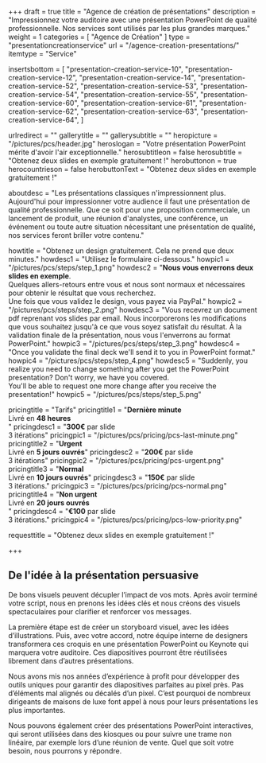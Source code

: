 +++
draft 			= true
title 			= "Agence de création de présentations"
description		= "Impressionnez votre auditoire avec une présentation PowerPoint de qualité professionnelle. Nos services sont utilisés par les plus grandes marques."
weight			= 1
categories		= [ "Agence de Création" ]
type			= "presentationcreationservice"
url 				= "/agence-creation-presentations/"
itemtype		= "Service"

insertsbottom	= [
	"presentation-creation-service-10",
	"presentation-creation-service-12",
	"presentation-creation-service-14",
	"presentation-creation-service-52",
	"presentation-creation-service-53",
	"presentation-creation-service-54",
	"presentation-creation-service-55",
	"presentation-creation-service-60",
	"presentation-creation-service-61",
	"presentation-creation-service-62",
	"presentation-creation-service-63",
	"presentation-creation-service-64",
]

urlredirect		= ""
gallerytitle    = ""
gallerysubtitle = ""
heropicture	    = "/pictures/pcs/header.jpg"
heroslogan      = "Votre présentation PowerPoint mérite d'avoir l'air exceptionnelle."
herosubtitleon  = false
herosubtitle    = "Obtenez deux slides en exemple gratuitement !"
herobuttonon    = true
herocountrieson = false
herobuttonText  = "Obtenez deux slides en exemple gratuitement !"

aboutdesc		= "Les présentations classiques n'impressionnent plus. Aujourd'hui pour impressionner votre audience il faut une présentation de qualité professionnelle. Que ce soit pour une proposition commerciale, un lancement de produit, une réunion d'analystes, une conférence, un événement ou toute autre situation nécessitant une présentation de qualité, nos services feront briller votre contenu."

howtitle		= "Obtenez un design gratuitement. Cela ne prend que deux minutes."
howdesc1		= "Utilisez le formulaire ci-dessous."
howpic1			= "/pictures/pcs/steps/step_1.png"
howdesc2		= "<b>Nous vous enverrons deux slides en exemple</b>.<br>Quelques allers-retours entre vous et nous sont normaux et nécessaires pour obtenir le résultat que vous recherchez.<br>Une fois que vous validez le design, vous payez via PayPal."
howpic2			= "/pictures/pcs/steps/step_2.png"
howdesc3		= "Vous recevrez un document pdf reprenant vos slides par email. Nous incorporerons les modifications que vous souhaitez jusqu'à ce que vous soyez satisfait du résultat. À la validation finale de la présentation, nous vous l'enverrons au format PowerPoint."
howpic3			= "/pictures/pcs/steps/step_3.png"
howdesc4		= "Once you validate the final deck we'll send it to you in PowerPoint format."
howpic4			= "/pictures/pcs/steps/step_4.png"
howdesc5		= "Suddenly, you realize you need to change something after you get the PowerPoint presentation? Don't worry, we have you covered.<br>You'll be able to request one more change after you receive the presentation!"
howpic5			= "/pictures/pcs/steps/step_5.png"

pricingtitle		= "Tarifs"
pricingtitle1	= "<strong>Dernière minute</strong><br>Livré en <strong>48 heures</strong><br>"
pricingdesc1		= "<strong>300€</strong> par slide<br>3 itérations"
pricingpic1			= "/pictures/pcs/pricing/pcs-last-minute.png"
pricingtitle2	= "<strong>Urgent</strong><br>Livré en <strong>5 jours ouvrés</strong>"
pricingdesc2		= "<strong>200€</strong> par slide<br>3 itérations"
pricingpic2			= "/pictures/pcs/pricing/pcs-urgent.png"
pricingtitle3	= "<strong>Normal</strong><br>Livré en <strong>10 jours ouvrés</strong>"
pricingdesc3		= "<strong>150€</strong> par slide<br>3 itérations."
pricingpic3			= "/pictures/pcs/pricing/pcs-normal.png"
pricingtitle4	= "<strong>Non urgent</strong><br>Livré en <strong>20 jours ouvrés</strong><br>"
pricingdesc4		= "<strong>€100</strong> par slide<br>3 itérations."
pricingpic4			= "/pictures/pcs/pricing/pcs-low-priority.png"

requesttitle		= "Obtenez deux slides en exemple gratuitement !"

+++

## De l'idée à la présentation persuasive
De bons visuels peuvent décupler l’impact de vos mots. Après avoir terminé votre script, nous en prenons les idées clés et nous créons des visuels spectaculaires pour clarifier et renforcer vos messages.

La première étape est de créer un storyboard visuel, avec les idées d’illustrations. Puis, avec votre accord, notre équipe interne de designers transformera ces croquis en une présentation PowerPoint ou Keynote qui marquera votre auditoire. Ces diapositives pourront être réutilisées librement dans d’autres présentations.

Nous avons mis nos années d’expérience à profit pour développer des outils uniques pour garantir des diapositives parfaites au pixel près. Pas d’éléments mal alignés ou décalés d’un pixel. C’est pourquoi de nombreux dirigeants de maisons de luxe font appel à nous pour leurs présentations les plus importantes.

Nous pouvons également créer des présentations PowerPoint interactives, qui seront utilisées dans des kiosques ou pour suivre une trame non linéaire, par exemple lors d’une réunion de vente. Quel que soit votre besoin, nous pourrons y répondre.